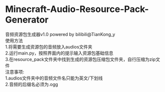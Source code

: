 # Minecraft-Audio-Resource-Pack-Generator
音频资源包生成器v1.0 powered by bilibili@TianKong_y  
使用方法  
1.将需要生成资源包的音频放入audios文件夹  
2.运行main.py，按照界面内的提示输入资源包基础信息  
3.在resource_pack文件夹中找到生成的资源包压缩包文件夹，自行压缩为zip文件  
注意事项:  
1.audios文件夹中的音频文件名只能为英文/下划线  
2.音频的后缀名必须为.ogg  

